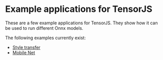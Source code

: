 # Example applications for TensorJS

These are a few example applications for TensorJS.
They show how it can be used to run different Onnx models.

The following examples currently exist:

- [Style transfer](https://github.com/Hoff97/tensorjs/tree/develop/examples/style)
- [Mobile Net](https://github.com/Hoff97/tensorjs/tree/develop/examples/mobilenet)